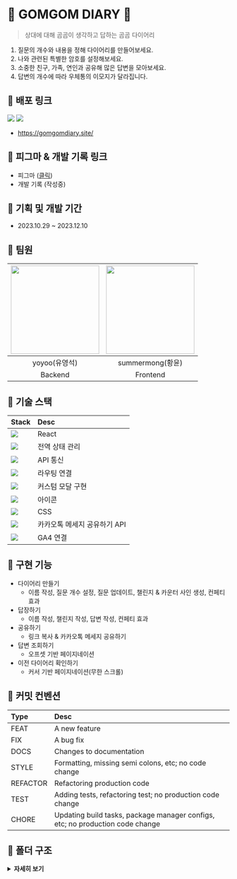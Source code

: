 <h1>🐻 GOMGOM DIARY 💌</h1>

> 상대에 대해 곰곰이 생각하고 답하는 곰곰 다이어리

1. 질문의 개수와 내용을 정해 다이어리를 만들어보세요.
2. 나와 관련된 특별한 암호를 설정해보세요.
3. 소중한 친구, 가족, 연인과 공유해 많은 답변을 모아보세요.
4. 답변의 개수에 따라 우체통의 이모지가 달라집니다.

<h2>🐻 배포 링크 </h2>

<img src="https://img.shields.io/badge/AmazonECS-FF9900?style=flat-square&logo=AmazonECS&logoColor=white"/> <img src="https://img.shields.io/badge/Vercel-000000?style=flat-square&logo=Vercel&logoColor=white"/>

- https://gomgomdiary.site/

<h2>🐻 피그마 & 개발 기록 링크 </h2>

- 피그마 ([클릭](https://www.figma.com/file/pAsCM4uEgsCYwCNH907xps/Yoyoo-%26-summermong?type=design&node-id=0-1&mode=design&t=N4pwOJY5is1YHGme-0))
- 개발 기록 (작성중)

<h2>🐻 기획 및 개발 기간 </h2>

- 2023.10.29 ~ 2023.12.10

<h2>🐻 팀원 </h2>

| <img src="https://img.dmitory.com/img/201810/6d1/qxm/6d1qxmdXEIamYoam4QeaYy.jpg" width="200" height="200" /> | <img src="https://avatars.githubusercontent.com/u/124887974?v=4" width="200" height="200" /> |
| :----------------------------------------------------------------------------------------------------------: | :------------------------------------------------------------------------------------------: |
|                                                yoyoo(유영석)                                                 |                                       summermong(황윤)                                       |
|                                                   Backend                                                    |                                           Frontend                                           |

<h2>🐻 기술 스택 </h2>

| Stack                                                                                                                    | Desc                         |
| :----------------------------------------------------------------------------------------------------------------------- | :--------------------------- |
| <img src="https://img.shields.io/badge/React-61DAFB?style=flat-square&logo=React&logoColor=white"/>                      | React                        |
| <img src="https://img.shields.io/badge/Recoil-3578E5?style=flat-square&logo=Recoil&logoColor=white"/>                    | 전역 상태 관리               |
| <img src="https://img.shields.io/badge/Axios-5A29E4?style=flat-square&logo=Axios&logoColor=white"/>                      | API 통신                     |
| <img src="https://img.shields.io/badge/React Router-CA4245?style=flat-square&logo=ReactRouter&logoColor=white"/>         | 라우팅 연결                  |
| <img src="https://img.shields.io/badge/React modal-10539F?style=flat-square&logoColor=white"/>                           | 커스텀 모달 구현             |
| <img src="https://img.shields.io/badge/React Icons-E7157B?style=flat-square&logo=ReactIcons&logoColor=white"/>           | 아이콘                       |
| <img src="https://img.shields.io/badge/CSS Modules-000000?style=flat-square&logo=CSSModules&logoColor=white"/>           | CSS                          |
| <img src="https://img.shields.io/badge/KakaoTalk-FFCD00?style=flat-square&logo=KakaoTalk&logoColor=white"/>              | 카카오톡 메세지 공유하기 API |
| <img src="https://img.shields.io/badge/Google Analytics-E37400?style=flat-square&logo=GoogleAnalytics&logoColor=white"/> | GA4 연결                     |

<h2>🐻 구현 기능 </h2>

- 다이어리 만들기
  - 이름 작성, 질문 개수 설정, 질문 업데이트, 챌린지 & 카운터 사인 생성, 컨페티 효과
- 답장하기
  - 이름 작성, 챌린지 작성, 답변 작성, 컨페티 효과
- 공유하기
  - 링크 복사 & 카카오톡 메세지 공유하기
- 답변 조회하기
  - 오프셋 기반 페이지네이션
- 이전 다이어리 확인하기
  - 커서 기반 페이지네이션(무한 스크롤)

<h2>🐻 커밋 컨벤션 </h2>

| Type     | Desc                                                                          |
| :------- | :---------------------------------------------------------------------------- |
| FEAT     | A new feature                                                                 |
| FIX      | A bug fix                                                                     |
| DOCS     | Changes to documentation                                                      |
| STYLE    | Formatting, missing semi colons, etc; no code change                          |
| REFACTOR | Refactoring production code                                                   |
| TEST     | Adding tests, refactoring test; no production code change                     |
| CHORE    | Updating build tasks, package manager configs, etc; no production code change |

<h2>🐻 폴더 구조 </h2>

<details>
  <summary><b>자세히 보기</b></summary>
  
```📦src
 ┣ 📂Home
 ┃ ┣ 📜Header.js
 ┃ ┣ 📜Header.module.css
 ┃ ┣ 📜Main.js
 ┃ ┗ 📜Main.module.css
 ┣ 📂Pages
 ┃ ┣ 📂Create
 ┃ ┃ ┣ 📜DisplayAnswer.js
 ┃ ┃ ┣ 📜DisplayAnswer.module.css
 ┃ ┃ ┣ 📜DisplayAnswerList.js
 ┃ ┃ ┣ 📜DisplayAnswerList.module.css
 ┃ ┃ ┣ 📜Finish.js
 ┃ ┃ ┣ 📜Finish.module.css
 ┃ ┃ ┣ 📜QuestionList.js
 ┃ ┃ ┣ 📜QuestionList.module.css
 ┃ ┃ ┣ 📜QuestionNumber.js
 ┃ ┃ ┣ 📜QuestionNumber.module.css
 ┃ ┃ ┣ 📜Welcome.js
 ┃ ┃ ┣ 📜Welcome.module.css
 ┃ ┃ ┣ 📜WriteChallenge.js
 ┃ ┃ ┣ 📜WriteChallenge.module.css
 ┃ ┃ ┣ 📜WriteCounterSign.js
 ┃ ┃ ┗ 📜WriteCounterSign.module.css
 ┃ ┣ 📂History
 ┃ ┃ ┣ 📜History.js
 ┃ ┃ ┣ 📜History.module.css
 ┃ ┃ ┣ 📜HistoryItem.js
 ┃ ┃ ┗ 📜HistoryItem.module.css
 ┃ ┣ 📂Response
 ┃ ┃ ┣ 📜Done.js
 ┃ ┃ ┣ 📜Done.module.css
 ┃ ┃ ┣ 📜MatchChallenge.js
 ┃ ┃ ┣ 📜MatchChallenge.module.css
 ┃ ┃ ┣ 📜WriteAnswererName.js
 ┃ ┃ ┣ 📜WriteAnswererName.module.css
 ┃ ┃ ┣ 📜WriteResponse.js
 ┃ ┃ ┗ 📜WriteResponse.module.css
 ┃ ┣ 📜NotFound.js
 ┃ ┗ 📜NotFound.module.css
 ┣ 📂api
 ┃ ┣ 📜cookie.js
 ┃ ┗ 📜customAxios.js
 ┣ 📂components
 ┃ ┣ 📜AnswerModal.js
 ┃ ┣ 📜AnswerModal.module.css
 ┃ ┣ 📜Btn.js
 ┃ ┣ 📜Btn.module.css
 ┃ ┣ 📜ConfettiEffect.js
 ┃ ┣ 📜ConfirmModal.js
 ┃ ┣ 📜CustomModal.js
 ┃ ┣ 📜CustomModal.module.css
 ┃ ┣ 📜Input.js
 ┃ ┣ 📜Input.module.css
 ┃ ┣ 📜ResponseContent.js
 ┃ ┣ 📜ResponseContent.module.css
 ┃ ┣ 📜WhiteBtn.js
 ┃ ┗ 📜WhiteBtn.module.css
 ┣ 📂store
 ┃ ┣ 📂Create
 ┃ ┃ ┣ 📜Answer.js
 ┃ ┃ ┣ 📜Challenge.js
 ┃ ┃ ┣ 📜CounterSign.js
 ┃ ┃ ┣ 📜OriginQuestionArr.js
 ┃ ┃ ┣ 📜OriginQuestionNum.js
 ┃ ┃ ┣ 📜Question.js
 ┃ ┃ ┣ 📜QuestionArr.js
 ┃ ┃ ┣ 📜QuestionNum.js
 ┃ ┃ ┣ 📜Questioner.js
 ┃ ┃ ┣ 📜UpdateClick.js
 ┃ ┃ ┗ 📜UserCookie.js
 ┃ ┗ 📂Response
 ┃ ┃ ┣ 📜Answerer.js
 ┃ ┃ ┣ 📜AnswererCookie.js
 ┃ ┃ ┣ 📜AnswererToken.js
 ┃ ┃ ┗ 📜Response.js
 ┣ 📜App.css
 ┣ 📜App.js
 ┣ 📜gtag.js
 ┣ 📜index.css
 ┗ 📜index.js
```

</details>
